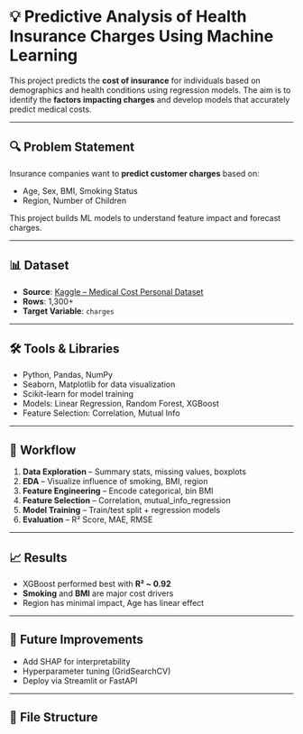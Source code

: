 # 💡 Predictive Analysis of Health Insurance Charges Using Machine Learning

This project predicts the **cost of insurance** for individuals based on demographics and health conditions using regression models. The aim is to identify the **factors impacting charges** and develop models that accurately predict medical costs.

---

## 🔍 Problem Statement

Insurance companies want to **predict customer charges** based on:
- Age, Sex, BMI, Smoking Status
- Region, Number of Children

This project builds ML models to understand feature impact and forecast charges.

---

## 📊 Dataset

- **Source**: [Kaggle – Medical Cost Personal Dataset](https://www.kaggle.com/datasets/mirichoi0218/insurance)
- **Rows**: 1,300+
- **Target Variable**: `charges`

---

## 🛠️ Tools & Libraries

- Python, Pandas, NumPy  
- Seaborn, Matplotlib for data visualization  
- Scikit-learn for model training  
- Models: Linear Regression, Random Forest, XGBoost  
- Feature Selection: Correlation, Mutual Info

---

## 🔁 Workflow

1. **Data Exploration** – Summary stats, missing values, boxplots  
2. **EDA** – Visualize influence of smoking, BMI, region  
3. **Feature Engineering** – Encode categorical, bin BMI  
4. **Feature Selection** – Correlation, mutual_info_regression  
5. **Model Training** – Train/test split + regression models  
6. **Evaluation** – R² Score, MAE, RMSE  

---

## 📈 Results

- XGBoost performed best with **R² ~ 0.92**  
- **Smoking** and **BMI** are major cost drivers  
- Region has minimal impact, Age has linear effect

---

## 📌 Future Improvements

- Add SHAP for interpretability  
- Hyperparameter tuning (GridSearchCV)  
- Deploy via Streamlit or FastAPI

---

## 📁 File Structure

